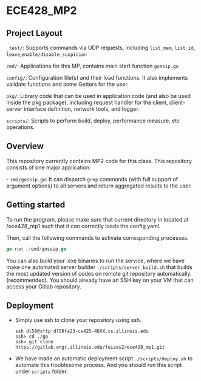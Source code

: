 # ECE428_MP2

## Project Layout

`_test/`: Supports commands via UDP requests, including `list_mem`, `list_id`, `leave`,`enable/disable_suspicion`

`cmd/`:  Applications for this MP, contains main start function `gossip.go`

`config/`: Configuration file(s) and their load functions. It also implements validate functions and some Getters for the user.

`pkg/`: Library code that can be used in application code (and also be used inside the pkg package), including request handler for the client, client-server interface definition, network tools, and logger.

`scripts/`: Scripts to perform build, deploy, performance measure, etc operations.

## Overview

This repository currently contains MP2 code for this class. This repository consists of one major application:

\- `cmd/gossip.go`: It can dispatch `grep` commands (with full support of argument options) to all servers and return aggregated results to the user.

## Getting started

To run the program, please make sure that current directory in located at /ece428_mp1 such that it can correctly loads the config yaml.

Then, call the following commands to activate corresponding processes.

```go
go run ./cmd/gossip.go
```

You can also build your .exe binaries to run the service, where we have make one automated server builder `./scripts/server_build.sh` that builds the most updated version of codes on remote git repository automatically. (recommended). You should already have an SSH key on your VM that can access your Gitlab repository.



## Deployment

- Simply use ssh to clone your repository using ssh.

  ```shell
  ssh dl58@sftp dl58fa23-cs425-48XX.cs.illinois.edu
  ssh> cd ./go
  ssh> git clone https://gitlab.engr.illinois.edu/feizes2/ece428_mp1.git
  ```
  
- We have made an automatic deployment script `./scripts/deploy.sh` to automate this troublesome process. And you should run this script under `scripts` folder. 

